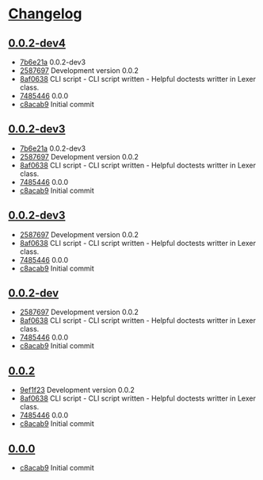 # [Changelog](https://github.com/guneysus/pjq/releases)

## [0.0.2-dev4](https://github.com/guneysus/pjq/compare/0.0.2-dev4...0.0.2-dev4)

* [7b6e21a](https://github.com/guneysus/pjq/commit/7b6e21a) 0.0.2-dev3
* [2587697](https://github.com/guneysus/pjq/commit/2587697) Development version 0.0.2
* [8af0638](https://github.com/guneysus/pjq/commit/8af0638) CLI script - CLI script written - Helpful doctests writter in Lexer class.
* [7485446](https://github.com/guneysus/pjq/commit/7485446) 0.0.0
* [c8acab9](https://github.com/guneysus/pjq/commit/c8acab9) Initial commit

## [0.0.2-dev3](https://github.com/guneysus/pjq/compare/0.0.2-dev3...0.0.2-dev3)

* [7b6e21a](https://github.com/guneysus/pjq/commit/7b6e21a) 0.0.2-dev3
* [2587697](https://github.com/guneysus/pjq/commit/2587697) Development version 0.0.2
* [8af0638](https://github.com/guneysus/pjq/commit/8af0638) CLI script - CLI script written - Helpful doctests writter in Lexer class.
* [7485446](https://github.com/guneysus/pjq/commit/7485446) 0.0.0
* [c8acab9](https://github.com/guneysus/pjq/commit/c8acab9) Initial commit

## [0.0.2-dev3](https://github.com/guneysus/pjq/compare/0.0.2-dev3...0.0.2-dev3)

* [2587697](https://github.com/guneysus/pjq/commit/2587697) Development version 0.0.2
* [8af0638](https://github.com/guneysus/pjq/commit/8af0638) CLI script - CLI script written - Helpful doctests writter in Lexer class.
* [7485446](https://github.com/guneysus/pjq/commit/7485446) 0.0.0
* [c8acab9](https://github.com/guneysus/pjq/commit/c8acab9) Initial commit

## [0.0.2-dev](https://github.com/guneysus/pjq/compare/0.0.2-dev...0.0.2-dev)

* [2587697](https://github.com/guneysus/pjq/commit/2587697) Development version 0.0.2
* [8af0638](https://github.com/guneysus/pjq/commit/8af0638) CLI script - CLI script written - Helpful doctests writter in Lexer class.
* [7485446](https://github.com/guneysus/pjq/commit/7485446) 0.0.0
* [c8acab9](https://github.com/guneysus/pjq/commit/c8acab9) Initial commit

## [0.0.2](https://github.com/guneysus/pjq/compare/0.0.1...0.0.2)

* [9ef1f23](https://github.com/guneysus/pjq/commit/9ef1f23) Development version 0.0.2
* [8af0638](https://github.com/guneysus/pjq/commit/8af0638) CLI script - CLI script written - Helpful doctests writter in Lexer class.
* [7485446](https://github.com/guneysus/pjq/commit/7485446) 0.0.0
* [c8acab9](https://github.com/guneysus/pjq/commit/c8acab9) Initial commit

## [0.0.0](https://github.com/guneysus/pjq/compare/0.0.0...0.0.0)

* [c8acab9](https://github.com/guneysus/pjq/commit/c8acab9) Initial commit

